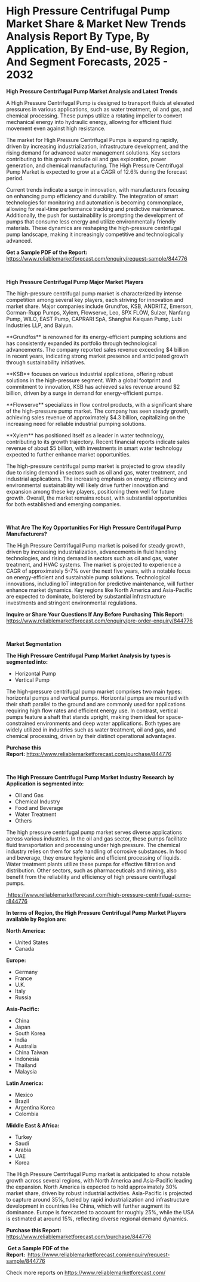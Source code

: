 <p><h1>High Pressure Centrifugal Pump Market Share & Market New Trends Analysis Report By Type, By Application, By End-use, By Region, And Segment Forecasts, 2025 - 2032</h1></p><p><strong>High Pressure Centrifugal Pump Market Analysis and Latest Trends</strong></p>
<p><p>A High Pressure Centrifugal Pump is designed to transport fluids at elevated pressures in various applications, such as water treatment, oil and gas, and chemical processing. These pumps utilize a rotating impeller to convert mechanical energy into hydraulic energy, allowing for efficient fluid movement even against high resistance. </p><p>The market for High Pressure Centrifugal Pumps is expanding rapidly, driven by increasing industrialization, infrastructure development, and the rising demand for advanced water management solutions. Key sectors contributing to this growth include oil and gas exploration, power generation, and chemical manufacturing. The High Pressure Centrifugal Pump Market is expected to grow at a CAGR of 12.6% during the forecast period. </p><p>Current trends indicate a surge in innovation, with manufacturers focusing on enhancing pump efficiency and durability. The integration of smart technologies for monitoring and automation is becoming commonplace, allowing for real-time performance tracking and predictive maintenance. Additionally, the push for sustainability is prompting the development of pumps that consume less energy and utilize environmentally friendly materials. These dynamics are reshaping the high-pressure centrifugal pump landscape, making it increasingly competitive and technologically advanced.</p></p>
<p><strong>Get a Sample PDF of the Report:&nbsp;</strong> <a href="https://www.reliablemarketforecast.com/enquiry/request-sample/844776?utm_campaign=2246&utm_medium=2&utm_source=Github&utm_content=ia&utm_term=17022025&utm_id=high-pressure-centrifugal-pump">https://www.reliablemarketforecast.com/enquiry/request-sample/844776</a></p>
<p>&nbsp;</p>
<p><strong>High Pressure Centrifugal Pump Major Market Players</strong></p>
<p><p>The high-pressure centrifugal pump market is characterized by intense competition among several key players, each striving for innovation and market share. Major companies include Grundfos, KSB, ANDRITZ, Emerson, Gorman-Rupp Pumps, Xylem, Flowserve, Leo, SPX FLOW, Sulzer, Nanfang Pump, WILO, EAST Pump, CAPRARI SpA, Shanghai Kaiquan Pump, Lubi Industries LLP, and Baiyun.</p><p>**Grundfos** is renowned for its energy-efficient pumping solutions and has consistently expanded its portfolio through technological advancements. The company reported sales revenue exceeding $4 billion in recent years, indicating strong market presence and anticipated growth through sustainability initiatives.</p><p>**KSB** focuses on various industrial applications, offering robust solutions in the high-pressure segment. With a global footprint and commitment to innovation, KSB has achieved sales revenue around $2 billion, driven by a surge in demand for energy-efficient pumps.</p><p>**Flowserve** specializes in flow control products, with a significant share of the high-pressure pump market. The company has seen steady growth, achieving sales revenue of approximately $4.3 billion, capitalizing on the increasing need for reliable industrial pumping solutions.</p><p>**Xylem** has positioned itself as a leader in water technology, contributing to its growth trajectory. Recent financial reports indicate sales revenue of about $5 billion, with investments in smart water technology expected to further enhance market opportunities.</p><p>The high-pressure centrifugal pump market is projected to grow steadily due to rising demand in sectors such as oil and gas, water treatment, and industrial applications. The increasing emphasis on energy efficiency and environmental sustainability will likely drive further innovation and expansion among these key players, positioning them well for future growth. Overall, the market remains robust, with substantial opportunities for both established and emerging companies.</p></p>
<p>&nbsp;</p>
<p><strong>What Are The Key Opportunities For High Pressure Centrifugal Pump Manufacturers?</strong></p>
<p><p>The High Pressure Centrifugal Pump market is poised for steady growth, driven by increasing industrialization, advancements in fluid handling technologies, and rising demand in sectors such as oil and gas, water treatment, and HVAC systems. The market is projected to experience a CAGR of approximately 5-7% over the next five years, with a notable focus on energy-efficient and sustainable pump solutions. Technological innovations, including IoT integration for predictive maintenance, will further enhance market dynamics. Key regions like North America and Asia-Pacific are expected to dominate, bolstered by substantial infrastructure investments and stringent environmental regulations.</p></p>
<p><strong>Inquire or Share Your Questions If Any Before Purchasing This Report:</strong> <a href="https://www.reliablemarketforecast.com/enquiry/pre-order-enquiry/844776?utm_campaign=2246&utm_medium=2&utm_source=Github&utm_content=ia&utm_term=17022025&utm_id=high-pressure-centrifugal-pump">https://www.reliablemarketforecast.com/enquiry/pre-order-enquiry/844776</a></p>
<p>&nbsp;</p>
<p><strong>Market Segmentation</strong></p>
<p><strong>The High Pressure Centrifugal Pump Market Analysis by types is segmented into:</strong></p>
<p><ul><li>Horizontal Pump</li><li>Vertical Pump</li></ul></p>
<p><p>The high-pressure centrifugal pump market comprises two main types: horizontal pumps and vertical pumps. Horizontal pumps are mounted with their shaft parallel to the ground and are commonly used for applications requiring high flow rates and efficient energy use. In contrast, vertical pumps feature a shaft that stands upright, making them ideal for space-constrained environments and deep water applications. Both types are widely utilized in industries such as water treatment, oil and gas, and chemical processing, driven by their distinct operational advantages.</p></p>
<p><strong>Purchase this Report:&nbsp;</strong><a href="https://www.reliablemarketforecast.com/purchase/844776?utm_campaign=2246&utm_medium=2&utm_source=Github&utm_content=ia&utm_term=17022025&utm_id=high-pressure-centrifugal-pump">https://www.reliablemarketforecast.com/purchase/844776</a></p>
<p>&nbsp;</p>
<p><strong>The High Pressure Centrifugal Pump Market Industry Research by Application is segmented into:</strong></p>
<p><ul><li>Oil and Gas</li><li>Chemical Industry</li><li>Food and Beverage</li><li>Water Treatment</li><li>Others</li></ul></p>
<p><p>The high pressure centrifugal pump market serves diverse applications across various industries. In the oil and gas sector, these pumps facilitate fluid transportation and processing under high pressure. The chemical industry relies on them for safe handling of corrosive substances. In food and beverage, they ensure hygienic and efficient processing of liquids. Water treatment plants utilize these pumps for effective filtration and distribution. Other sectors, such as pharmaceuticals and mining, also benefit from the reliability and efficiency of high pressure centrifugal pumps.</p></p>
<p><a href="https://www.reliablemarketforecast.com/high-pressure-centrifugal-pump-r844776?utm_campaign=2246&utm_medium=2&utm_source=Github&utm_content=ia&utm_term=17022025&utm_id=high-pressure-centrifugal-pump">&nbsp;https://www.reliablemarketforecast.com/high-pressure-centrifugal-pump-r844776</a></p>
<p><strong>In terms of Region, the High Pressure Centrifugal Pump Market Players available by Region are:</strong></p>
<p>
    <p> <strong> North America: </strong>
        <ul>
            <li>United States</li>
            <li>Canada</li>
        </ul>
        </p> 
    <p> <strong> Europe: </strong>
        <ul>
            <li>Germany</li>
            <li>France</li>
            <li>U.K.</li>
            <li>Italy</li>
            <li>Russia</li>
        </ul>
        </p> 
    <p> <strong> Asia-Pacific: </strong>
        <ul>
            <li>China</li>
            <li>Japan</li>
            <li>South Korea</li>
            <li>India</li>
            <li>Australia</li>
            <li>China Taiwan</li>
            <li>Indonesia</li>
            <li>Thailand</li>
            <li>Malaysia</li>
        </ul>
        </p> 
    <p> <strong> Latin America: </strong>
        <ul>
            <li>Mexico</li>
            <li>Brazil</li>
            <li>Argentina Korea</li>
            <li>Colombia</li>
        </ul>
        </p> 
    <p> <strong> Middle East & Africa: </strong>
        <ul>
            <li>Turkey</li>
            <li>Saudi</li>
            <li>Arabia</li>
            <li>UAE</li>
            <li>Korea</li>
        </ul>
    </p>
    </p>
<p><p>The High Pressure Centrifugal Pump market is anticipated to show notable growth across several regions, with North America and Asia-Pacific leading the expansion. North America is expected to hold approximately 30% market share, driven by robust industrial activities. Asia-Pacific is projected to capture around 35%, fueled by rapid industrialization and infrastructure development in countries like China, which will further augment its dominance. Europe is forecasted to account for roughly 25%, while the USA is estimated at around 15%, reflecting diverse regional demand dynamics.</p></p>
<p><strong>Purchase this Report: </strong><a href="https://www.reliablemarketforecast.com/purchase/844776?utm_campaign=2246&utm_medium=2&utm_source=Github&utm_content=ia&utm_term=17022025&utm_id=high-pressure-centrifugal-pump">https://www.reliablemarketforecast.com/purchase/844776</a></p>
<p>&nbsp;<strong>Get a Sample PDF of the Report:&nbsp;&nbsp;</strong><a href="https://www.reliablemarketforecast.com/enquiry/request-sample/844776?utm_campaign=2246&utm_medium=2&utm_source=Github&utm_content=ia&utm_term=17022025&utm_id=high-pressure-centrifugal-pump">https://www.reliablemarketforecast.com/enquiry/request-sample/844776</a></p>
<p><strong></strong></p>
<p>Check more reports on <a href="https://www.reliablemarketforecast.com/?utm_campaign=2246&utm_medium=2&utm_source=Github&utm_content=ia&utm_term=17022025&utm_id=high-pressure-centrifugal-pump">https://www.reliablemarketforecast.com/</a></p>